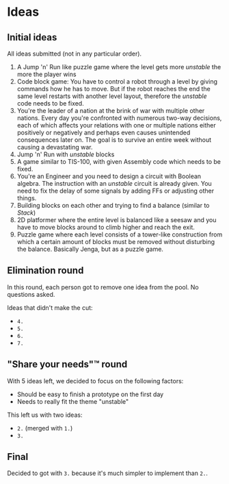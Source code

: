 # Ideas

## Initial ideas

All ideas submitted (not in any particular order).

1. A Jump 'n' Run like puzzle game where the level gets more *unstable* the more the player wins
2. Code block game: You have to control a robot through a level by giving commands how he has to move. But if the robot reaches the end the same level restarts with another level layout, therefore the *unstable* code needs to be fixed.
3. You're the leader of a nation at the brink of war with multiple other nations. Every day you're confronted with numerous two-way decisions, each of which affects your relations with one or multiple nations either positively or negatively and perhaps even causes unintended consequences later on. The goal is to survive an entire week without causing a devastating war.
4. Jump 'n' Run with *unstable* blocks
5. A game similar to TIS-100, with given Assembly code which needs to be fixed.
6. You're an Engineer and you need to design a circuit with Boolean algebra. The instruction with an *unstable* circuit is already given. You need to fix the delay of some signals by adding FFs or adjusting other things.
7. Building blocks on each other and trying to find a balance (similar to *Stack*)
8. 2D platformer where the entire level is balanced like a seesaw and you have to move blocks around to climb higher and reach the exit.
9. Puzzle game where each level consists of a tower-like construction from which a certain amount of blocks must be removed without disturbing the balance. Basically Jenga, but as a puzzle game.

## Elimination round

In this round, each person got to remove one idea from the pool. No questions asked.

Ideas that didn't make the cut:

- `4.`
- `5.`
- `6.`
- `7.`

## "Share your needs"™ round

With 5 ideas left, we decided to focus on the following factors:

- Should be easy to finish a prototype on the first day
- Needs to really fit the theme "unstable"

This left us with two ideas:

- `2.` (merged with `1.`)
- `3.`

## Final

Decided to got with `3.` because it's much simpler to implement than `2.`.
